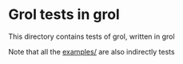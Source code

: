 
# Grol tests in grol

This directory contains tests of grol, written in grol

Note that all the [examples/](../examples/) are also indirectly tests
